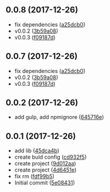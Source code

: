 <a name="0.0.8"></a>
## 0.0.8 (2017-12-26)

* fix dependencies ([a25dcb0](https://github.com/alfranchko/react-form-layer/commit/a25dcb0))
* v0.0.2 ([3b59a08](https://github.com/alfranchko/react-form-layer/commit/3b59a08))
* v0.0.3 ([f09187d](https://github.com/alfranchko/react-form-layer/commit/f09187d))



<a name="0.0.7"></a>
## 0.0.7 (2017-12-26)

* fix dependencies ([a25dcb0](https://github.com/alfranchko/react-form-layer/commit/a25dcb0))
* v0.0.2 ([3b59a08](https://github.com/alfranchko/react-form-layer/commit/3b59a08))
* v0.0.3 ([f09187d](https://github.com/alfranchko/react-form-layer/commit/f09187d))



<a name="0.0.2"></a>
## 0.0.2 (2017-12-26)

* add gulp, add npmignore ([645716e](https://github.com/alfranchko/react-form-layer/commit/645716e))



<a name="0.0.1"></a>
## 0.0.1 (2017-12-26)

* add lib ([45dca4b](https://github.com/alfranchko/react-form-layer/commit/45dca4b))
* create buld config ([cd932f5](https://github.com/alfranchko/react-form-layer/commit/cd932f5))
* create project ([9d012aa](https://github.com/alfranchko/react-form-layer/commit/9d012aa))
* create project ([4d6451e](https://github.com/alfranchko/react-form-layer/commit/4d6451e))
* fix rm ([fdf99b5](https://github.com/alfranchko/react-form-layer/commit/fdf99b5))
* Initial commit ([5e08431](https://github.com/alfranchko/react-form-layer/commit/5e08431))



